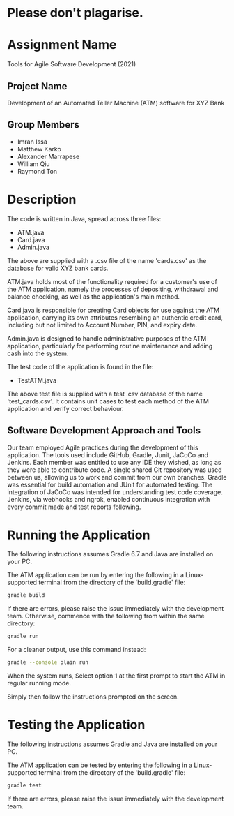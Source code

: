 # Please don't plagarise.

# Assignment Name

Tools for Agile Software Development (2021)

## Project Name

Development of an Automated Teller Machine (ATM) software for XYZ Bank

## Group Members

 - Imran Issa
 - Matthew Karko
 - Alexander Marrapese
 - William Qiu
 - Raymond Ton


# Description

The code is written in Java, spread across three files:
 - ATM.java
 - Card.java
 - Admin.java

The above are supplied with a .csv file of the name 'cards.csv' as the database for valid XYZ bank cards. 

ATM.java holds most of the functionality required for a customer's use of the ATM application, namely the processes of depositing, withdrawal and balance checking, as well as the application's main method.

Card.java is responsible for creating Card objects for use against the ATM application, carrying its own attributes resembling an authentic credit card, including but not limited to Account Number, PIN, and expiry date.

Admin.java is designed to handle administrative purposes of the ATM application, particularly for performing routine maintenance and adding cash into the system.
 
The test code of the application is found in the file:
 - TestATM.java

The above test file is supplied with a test .csv database of the name 'test_cards.csv'. It contains unit cases to test each method of the ATM application and verify correct behaviour.

## Software Development Approach and Tools

Our team employed Agile practices during the development of this application. The tools used include GitHub, Gradle, Junit, JaCoCo and Jenkins. Each member was entitled to use any IDE they wished, as long as they were able to contribute code. A single shared Git repository was used between us, allowing us to work and commit from our own branches. Gradle was essential for build automation and JUnit for automated testing. The integration of JaCoCo was intended for understanding test code coverage. Jenkins, via webhooks and ngrok, enabled continuous integration with every commit made and test reports following. 

# Running the Application

The following instructions assumes Gradle 6.7 and Java are installed on your PC.

The ATM application can be run by entering the following in a Linux-supported terminal from the directory of the 'build.gradle' file:

```bash
gradle build
```

If there are errors, please raise the issue immediately with the development team.
Otherwise, commence with the following from within the same directory:

```bash
gradle run
```

For a cleaner output, use this command instead:
```bash
gradle --console plain run
```
When the system runs, Select option 1 at the first prompt to start the ATM in regular running mode.

Simply then follow the instructions prompted on the screen.

# Testing the Application

The following instructions assumes Gradle and Java are installed on your PC.

The ATM application can be tested by entering the following in a Linux-supported terminal from the directory of the 'build.gradle' file:

```bash
gradle test
```

If there are errors, please raise the issue immediately with the development team.
